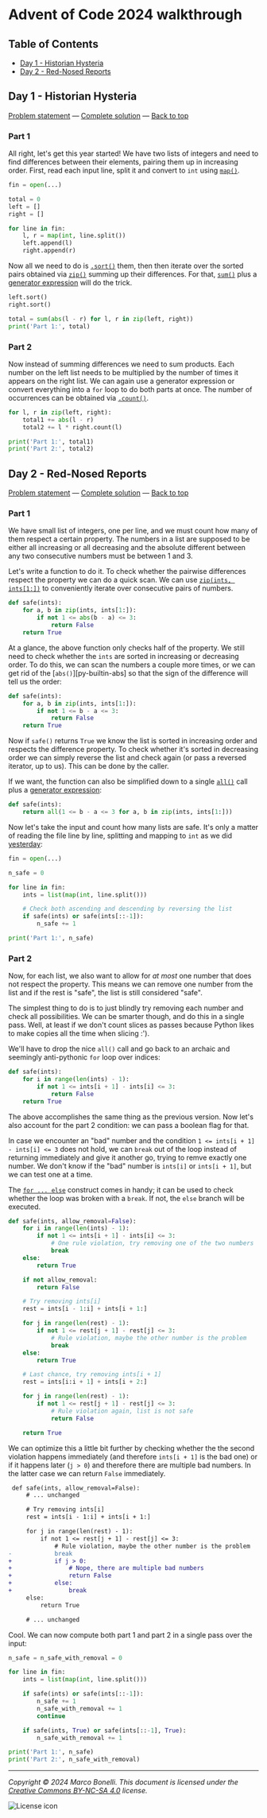 Advent of Code 2024 walkthrough
===============================

Table of Contents
-----------------

- [Day 1 - Historian Hysteria][d01]
- [Day 2 - Red-Nosed Reports][d02]
<!--
- [Day 3 - xxx][d03]
- [Day 4 - xxx][d04]
- [Day 5 - xxx][d05]
- [Day 6 - xxx][d06]
- [Day 7 - xxx][d07]
- [Day 8 - xxx][d08]
- [Day 9 - xxx][d09]
- [Day 10 - xxx][d10]
- [Day 11 - xxx][d11]
- [Day 12 - xxx][d12]
- [Day 13 - xxx][d13]
- [Day 14 - xxx][d14]
- [Day 15 - xxx][d15]
- [Day 16 - xxx][d16]
- [Day 17 - xxx][d17]
- [Day 18 - xxx][d18]
- [Day 19 - xxx][d19]
- [Day 20 - xxx][d20]
- [Day 21 - xxx][d20]
- [Day 22 - xxx][d20]
- [Day 23 - xxx][d20]
- [Day 24 - xxx][d20]
- [Day 25 - xxx][d20]
-->



Day 1 - Historian Hysteria
--------------------------

[Problem statement][d01-problem] — [Complete solution][d01-solution] — [Back to top][top]

### Part 1

All right, let's get this year started! We have two lists of integers and need
to find differences between their elements, pairing them up in increasing order.
First, read each input line, split it and convert to `int` using
[`map()`][py-builtin-map].

```python
fin = open(...)

total = 0
left = []
right = []

for line in fin:
    l, r = map(int, line.split())
    left.append(l)
    right.append(r)
```

Now all we need to do is [`.sort()`][py-list-sort] them, then then iterate over
the sorted pairs obtained via [`zip()`][py-builtin-zip] summing up their
differences. For that, [`sum()`][py-builtin-sum] plus a [generator
expression][py-gen-expr] will do the trick.


```python
left.sort()
right.sort()

total = sum(abs(l - r) for l, r in zip(left, right))
print('Part 1:', total)
```

### Part 2

Now instead of summing differences we need to sum products. Each number on the
left list needs to be multiplied by the number of times it appears on the right
list. We can again use a generator expression or convert everything into a `for`
loop to do both parts at once. The number of occurrences can be obtained via
[`.count()`][py-list-count].

```python
for l, r in zip(left, right):
    total1 += abs(l - r)
    total2 += l * right.count(l)

print('Part 1:', total1)
print('Part 2:', total2)
```


Day 2 - Red-Nosed Reports
-------------------------

[Problem statement][d02-problem] — [Complete solution][d02-solution] — [Back to top][top]

### Part 1

We have small list of integers, one per line, and we must count how many of them
respect a certain property. The numbers in a list are supposed to be either all
increasing or all decreasing and the absolute different between any two
consecutive numbers must be between 1 and 3.

Let's write a function to do it. To check whether the pairwise differences
respect the property we can do a quick scan. We can use
[`zip(ints, ints[1:])`][py-builtin-zip] to conveniently iterate over consecutive
pairs of numbers.

```python
def safe(ints):
    for a, b in zip(ints, ints[1:]):
        if not 1 <= abs(b - a) <= 3:
            return False
    return True
```

At a glance, the above function only checks half of the property. We still need
to check whether the `ints` are sorted in increasing or decreasing order. To do
this, we can scan the numbers a couple more times, or we can get rid of the
[`abs()`][py-builtin-abs] so that the sign of the difference will tell us the
order:

```python
def safe(ints):
    for a, b in zip(ints, ints[1:]):
        if not 1 <= b - a <= 3:
            return False
    return True
```

Now if `safe()` returns `True` we know the list is sorted in increasing order
and respects the difference property. To check whether it's sorted in decreasing
order we can simply reverse the list and check again (or pass a reversed
iterator, up to us). This can be done by the caller.

If we want, the function can also be simplified down to a single
[`all()`][py-builtin-all] call plus a [generator expression][py-gen-expr]:

```python
def safe(ints):
    return all(1 <= b - a <= 3 for a, b in zip(ints, ints[1:]))
```

Now let's take the input and count how many lists are safe. It's only a matter
of reading the file line by line, splitting and mapping to `int` as we did
[yesterday][d01]:

```python
fin = open(...)

n_safe = 0

for line in fin:
    ints = list(map(int, line.split()))

    # Check both ascending and descending by reversing the list
    if safe(ints) or safe(ints[::-1]):
        n_safe += 1

print('Part 1:', n_safe)
```

### Part 2

Now, for each list, we also want to allow for *at most* one number that does not
respect the property. This means we can remove one number from the list and if
the rest is "safe", the list is still considered "safe".

The simplest thing to do is to just blindly try removing each number and check
all possibilities. We can be smarter though, and do this in a single pass. Well,
at least if we don't count slices as passes because Python likes to make copies
all the time when slicing :').

We'll have to drop the nice `all()` call and go back to an archaic and seemingly
anti-pythonic `for` loop over indices:

```python
def safe(ints):
    for i in range(len(ints) - 1):
        if not 1 <= ints[i + 1] - ints[i] <= 3:
            return False
    return True
```

The above accomplishes the same thing as the previous version. Now let's also
account for the part 2 condition: we can pass a boolean flag for that.

In case we encounter an "bad" number and the condition
`1 <= ints[i + 1] - ints[i] <= 3` does not hold, we can `break` out of the loop
instead of returning immediately and give it another go, trying to remve exactly
one number. We don't know if the "bad" number is `ints[i]` or `ints[i + 1]`, but
we can test one at a time.

The [`for ... else`][py-loop-else] construct comes in handy; it can be used to
check whether the loop was broken with a `break`. If not, the `else` branch will
be executed.

```python
def safe(ints, allow_removal=False):
    for i in range(len(ints) - 1):
        if not 1 <= ints[i + 1] - ints[i] <= 3:
            # One rule violation, try removing one of the two numbers
            break
    else:
        return True

    if not allow_removal:
        return False

    # Try removing ints[i]
    rest = ints[i - 1:i] + ints[i + 1:]

    for j in range(len(rest) - 1):
        if not 1 <= rest[j + 1] - rest[j] <= 3:
            # Rule violation, maybe the other number is the problem
            break
    else:
        return True

    # Last chance, try removing ints[i + 1]
    rest = ints[i:i + 1] + ints[i + 2:]

    for j in range(len(rest) - 1):
        if not 1 <= rest[j + 1] - rest[j] <= 3:
            # Rule violation again, list is not safe
            return False

    return True
```

We can optimize this a little bit further by checking whether the the second
violation happens immediately (and therefore `ints[i + 1]` is the bad one) or
if it happens later (`j > 0`) and therefore there are multiple bad numbers. In
the latter case we can return `False` immediately.

```diff
 def safe(ints, allow_removal=False):
     # ... unchanged

     # Try removing ints[i]
     rest = ints[i - 1:i] + ints[i + 1:]

     for j in range(len(rest) - 1):
         if not 1 <= rest[j + 1] - rest[j] <= 3:
             # Rule violation, maybe the other number is the problem
-            break
+            if j > 0:
+                # Nope, there are multiple bad numbers
+                return False
+            else:
+                break
     else:
         return True

     # ... unchanged
```

Cool. We can now compute both part 1 and part 2 in a single pass over the input:

```python
n_safe = n_safe_with_removal = 0

for line in fin:
    ints = list(map(int, line.split()))

    if safe(ints) or safe(ints[::-1]):
        n_safe += 1
        n_safe_with_removal += 1
        continue

    if safe(ints, True) or safe(ints[::-1], True):
        n_safe_with_removal += 1

print('Part 1:', n_safe)
print('Part 2:', n_safe_with_removal)
```



---

*Copyright &copy; 2024 Marco Bonelli. This document is licensed under the [Creative Commons BY-NC-SA 4.0](https://creativecommons.org/licenses/by-nc-sa/4.0/) license.*

![License icon](https://licensebuttons.net/l/by-nc-sa/4.0/88x31.png)


[top]: #advent-of-code-2024-walkthrough
[d01]: #day-1---historian-hysteria
[d02]: #day-2---red-nosed-reports
[d03]: #day-3---
[d04]: #day-4---
[d05]: #day-5---
[d06]: #day-6---
[d07]: #day-7---
[d08]: #day-8---
[d09]: #day-9---
[d10]: #day-10---
[d11]: #day-11---
[d12]: #day-12---
[d13]: #day-13---
[d14]: #day-14---
[d15]: #day-15---
[d16]: #day-16---
[d17]: #day-17---
[d18]: #day-18---
[d19]: #day-19---
[d20]: #day-20---
[d21]: #day-21---
[d22]: #day-22---
[d24]: #day-24---
[d25]: #day-25---

[d01-problem]: https://adventofcode.com/2023/day/1
[d02-problem]: https://adventofcode.com/2023/day/2
[d03-problem]: https://adventofcode.com/2023/day/3
[d04-problem]: https://adventofcode.com/2023/day/4
[d05-problem]: https://adventofcode.com/2023/day/5
[d06-problem]: https://adventofcode.com/2023/day/6
[d07-problem]: https://adventofcode.com/2023/day/7
[d08-problem]: https://adventofcode.com/2023/day/8
[d09-problem]: https://adventofcode.com/2023/day/9
[d10-problem]: https://adventofcode.com/2023/day/10
[d11-problem]: https://adventofcode.com/2023/day/11
[d12-problem]: https://adventofcode.com/2023/day/12
[d13-problem]: https://adventofcode.com/2023/day/13
[d14-problem]: https://adventofcode.com/2023/day/14
[d15-problem]: https://adventofcode.com/2023/day/15
[d16-problem]: https://adventofcode.com/2023/day/16
[d17-problem]: https://adventofcode.com/2023/day/17
[d18-problem]: https://adventofcode.com/2023/day/18
[d19-problem]: https://adventofcode.com/2023/day/19
[d20-problem]: https://adventofcode.com/2023/day/20
[d21-problem]: https://adventofcode.com/2023/day/21
[d22-problem]: https://adventofcode.com/2023/day/22
[d24-problem]: https://adventofcode.com/2023/day/24
[d25-problem]: https://adventofcode.com/2023/day/25

[d01-solution]: solutions/day01.py
[d02-solution]: solutions/day02.py
[d03-solution]: solutions/day03.py
[d04-solution]: solutions/day04.py
[d05-solution]: solutions/day05.py
[d06-solution]: solutions/day06.py
[d07-solution]: solutions/day07.py
[d08-solution]: solutions/day08.py
[d09-solution]: solutions/day09.py
[d10-solution]: solutions/day10.py
[d11-solution]: solutions/day11.py
[d12-solution]: solutions/day12.py
[d13-solution]: solutions/day13.py
[d14-solution]: solutions/day14.py
[d15-solution]: solutions/day15.py
[d16-solution]: solutions/day16.py
[d17-solution]: solutions/day17.py
[d18-solution]: solutions/day18.py
[d19-solution]: solutions/day19.py
[d20-solution]: solutions/day20.py
[d21-solution]: solutions/day21.py
[d22-solution]: solutions/day22.py
[d24-solution]: solutions/day24.py
[d25-solution]: solutions/day25.py


[py-gen-expr]:  https://docs.python.org/3/reference/expressions.html#generator-expressions
[py-loop-else]: https://docs.python.org/3/tutorial/controlflow.html#else-clauses-on-loops

[py-builtin-all]: https://docs.python.org/3/library/functions.html#all
[py-builtin-map]: https://docs.python.org/3/library/functions.html#map
[py-builtin-sum]: https://docs.python.org/3/library/functions.html#sum
[py-builtin-zip]: https://docs.python.org/3/library/functions.html#zip
[py-list-count]:  https://docs.python.org/3/tutorial/datastructures.html#more-on-lists
[py-list-sort]:   https://docs.python.org/3/tutorial/datastructures.html#more-on-lists

